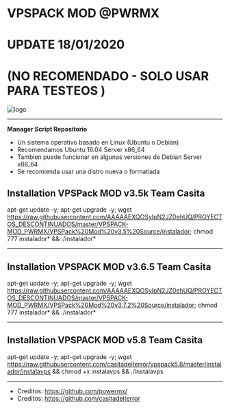 # VPSPACK MOD @PWRMX 
# UPDATE 18/01/2020
# (NO RECOMENDADO - SOLO USAR PARA TESTEOS )

![logo](https://github.com/AAAAAEXQOSyIpN2JZ0ehUQ/PROYECTOS_DESCONTINUADOS/blob/master/VPSPACK-MOD_PWRMX/Imagenes/VPSPACK-MOD_PWRMX.png)

-------------------------------------------------------------------------------
**Manager Script Repositorio**

* Un sistema operativo basado en Linux (Ubuntu o Debian) 
* Recomendamos Ubuntu 16.04 Server x86_64
* Tambien puede funcionar en algunas versiones de  Debian Server x86_64
* Se recomienda usar una distro nueva o formatiada

## Installation VPSPack MOD v3.5k Team Casita

apt-get update -y; apt-get upgrade -y; wget https://raw.githubusercontent.com/AAAAAEXQOSyIpN2JZ0ehUQ/PROYECTOS_DESCONTINUADOS/master/VPSPACK-MOD_PWRMX/VPSPack%20Mod%20v3.5%20Source/instalador; chmod 777 instalador* && ./instalador*

-------------------------------------------------------------------------------

## Installation VPSPACK MOD v3.6.5 Team Casita

apt-get update -y; apt-get upgrade -y; wget https://raw.githubusercontent.com/AAAAAEXQOSyIpN2JZ0ehUQ/PROYECTOS_DESCONTINUADOS/master/VPSPACK-MOD_PWRMX/VPSPack%20Mod%20v3.7.2%20Source/instalador; chmod 777 instalador* && ./instalador*


-------------------------------------------------------------------------------

## Installation VPSPACK MOD v5.8 Team Casita

apt-get update -y; apt-get upgrade -y; wget https://raw.githubusercontent.com/casitadelterror/vpspack5.8/master/instalador/instalavps && chmod +x instalavps && ./instalavps

-------------------------------------------------------------------------------

* Creditos: https://github.com/powermx/
* Creditos: https://github.com/casitadelterror

